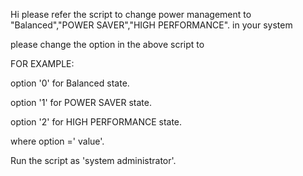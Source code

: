 Hi please refer the script to change power management to "Balanced","POWER SAVER","HIGH PERFORMANCE". in your system

please change the option in the above script to 

FOR EXAMPLE:

option '0' for Balanced state.

option '1' for POWER SAVER state.

option '2' for HIGH PERFORMANCE state.

where option =' value'.

Run the script as 'system administrator'.